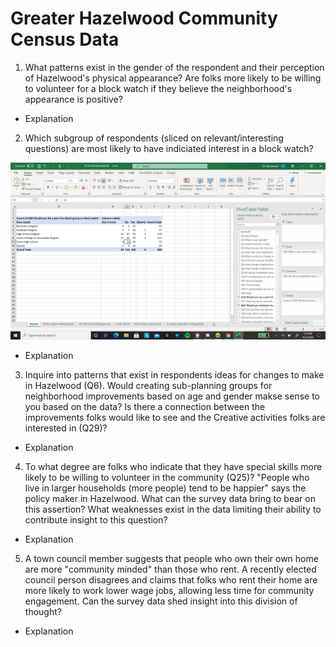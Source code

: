 # Greater Hazelwood Community Census Data #

1. What patterns exist in the gender of the respondent and their perception of Hazelwood's physical appearance? Are folks more likely to be willing to volunteer for a block watch if they believe the neighborhood's appearance is positive?

* Explanation
	>

2. Which subgroup of respondents (sliced on relevant/interesting questions) are most likely to have indiciated interest in a block watch?

![Question 2 Pivot Table](https://github.com/eric-wisniewski/visualizeYourself_Project/blob/master/hazelwood_census_data/Hazelwood_Q2.png)

* Explanation
	>


3. Inquire into patterns that exist in respondents ideas for changes to make in Hazelwood (Q6). Would creating sub-planning groups for neighborhood improvements based on age and gender makse sense to you based on the data? Is there a connection between the improvements folks would like to see and the Creative activities folks are interested in (Q29)?

* Explanation
	>

4. To what degree are folks who indicate that they have special skills more likely to be willing to volunteer in the community (Q25)?
"People who live in larger households (more people) tend to be happier" says the policy maker in Hazelwood. What can the survey data bring to bear on this assertion? What weaknesses exist in the data limiting their ability to contribute insight to this question?


* Explanation
	>


5. A town council member suggests that people who own their own home are more "community minded" than those who rent. A recently elected council person disagrees and claims that folks who rent their home are more likely to work lower wage jobs, allowing less time for community engagement. Can the survey data shed insight into this division of thought?

* Explanation
	>
	